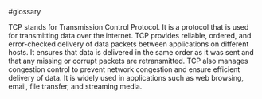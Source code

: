#glossary 


TCP stands for Transmission Control Protocol. It is a protocol that is used for transmitting data over the internet. TCP provides reliable, ordered, and error-checked delivery of data packets between applications on different hosts. It ensures that data is delivered in the same order as it was sent and that any missing or corrupt packets are retransmitted. TCP also manages congestion control to prevent network congestion and ensure efficient delivery of data. It is widely used in applications such as web browsing, email, file transfer, and streaming media.


